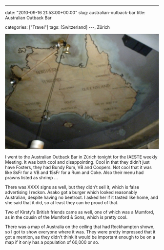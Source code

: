 ---

date: "2010-09-16 21:53:00+00:00"
slug: australian-outback-bar
title: Australian Outback Bar

categories: ["Travel"]
tags: [Switzerland]
---, Zürich

![P1040450](p1040450.jpg)

I went to the Australian Outback Bar in Zürich tonight for the IAESTE weekly Meeting. It was both cool and disappointing. Cool in that they didn't just have Fosters, they had Bundy Rum, VB and Coopers. Not cool that it was like 8sFr for a VB and 15sFr for a Rum and Coke. Also their menu had prawns listed as shrimp ...

There was XXXX signs as well, but they didn't sell it, which is false advertising I reckon. Asako got a burger which looked reasonably Australian, despite having no beetroot. I asked her if it tasted like home, and she said that it did, so at least they can be proud of that.

Two of Kirsty's British friends came as well, one of which was a Mumford, as in the cousin of the Mumford & Sons, which is pretty cool.

There was a map of Australia on the ceiling that had Rockhampton shown, so I got to show everyone where it was. They were pretty impressed that it got a mention, as they didn't think it would be important enough to be on a map if it only has a population of 60,000 or so.
